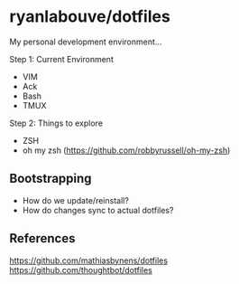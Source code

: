 # ryanlabouve/dotfiles

My personal development environment...

Step 1: Current Environment
* VIM
* Ack
* Bash
* TMUX

Step 2: Things to explore
* ZSH
* oh my zsh (https://github.com/robbyrussell/oh-my-zsh)

## Bootstrapping

* How do we update/reinstall?
* How do changes sync to actual dotfiles?

## References

https://github.com/mathiasbynens/dotfiles
https://github.com/thoughtbot/dotfiles
